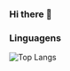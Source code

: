 ### Hi there 👋

### Linguagens
![Top Langs](https://github-readme-stats.vercel.app/api/top-langs/?username=GuilhermeAp404&layout=compact&hide=handlebars,ruby,dockerfile,mako)

<!--
**GuilhermeAp404/GuilhermeAp404** is a ✨ _special_ ✨ repository because its `README.md` (this file) appears on your GitHub profile.

Here are some ideas to get you started:

- 🔭 I’m currently working on ...
- 🌱 I’m currently learning ...
- 👯 I’m looking to collaborate on ...
- 🤔 I’m looking for help with ...
- 💬 Ask me about ...
- 📫 How to reach me: ...
- 😄 Pronouns: ...
- ⚡ Fun fact: ...
-->
